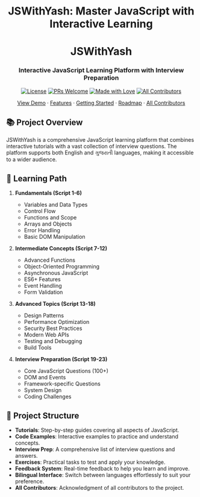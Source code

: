 <div align="center">
  <h1>JSWithYash: Master JavaScript with Interactive Learning</h1>
  
  # JSWithYash
  ### Interactive JavaScript Learning Platform with Interview Preparation

  [![License](https://img.shields.io/badge/license-MIT-blue.svg)](LICENSE)
  [![PRs Welcome](https://img.shields.io/badge/PRs-welcome-brightgreen.svg)](CONTRIBUTING.md)
  [![Made with Love](https://img.shields.io/badge/Made%20with-❤️-red.svg)](https://github.com/yourusername/JSWithYash)
  [![All Contributors](https://img.shields.io/badge/all_contributors-1-orange.svg?style=flat-square)](#contributors-)

  <p align="center">
    <a href="#demo">View Demo</a>
    ·
    <a href="#features">Features</a>
    ·
    <a href="#getting-started">Getting Started</a>
    ·
    <a href="#roadmap">Roadmap</a>
    ·
    <a href="#all-contributors">All Contributors</a>
  </p>
</div>

## 📚 Project Overview

JSWithYash is a comprehensive JavaScript learning platform that combines interactive tutorials with a vast collection of interview questions. The platform supports both English and ગુજરાતી languages, making it accessible to a wider audience.

## 🎯 Learning Path

1. **Fundamentals (Script 1-6)**
   - Variables and Data Types
   - Control Flow
   - Functions and Scope
   - Arrays and Objects
   - Error Handling
   - Basic DOM Manipulation

2. **Intermediate Concepts (Script 7-12)**
   - Advanced Functions
   - Object-Oriented Programming
   - Asynchronous JavaScript
   - ES6+ Features
   - Event Handling
   - Form Validation

3. **Advanced Topics (Script 13-18)**
   - Design Patterns
   - Performance Optimization
   - Security Best Practices
   - Modern Web APIs
   - Testing and Debugging
   - Build Tools

4. **Interview Preparation (Script 19-23)**
   - Core JavaScript Questions (100+)
   - DOM and Events
   - Framework-specific Questions
   - System Design
   - Coding Challenges

## 🚀 Project Structure

- **Tutorials**: Step-by-step guides covering all aspects of JavaScript.
- **Code Examples**: Interactive examples to practice and understand concepts.
- **Interview Prep**: A comprehensive list of interview questions and answers.
- **Exercises**: Practical tasks to test and apply your knowledge.
- **Feedback System**: Real-time feedback to help you learn and improve.
- **Bilingual Interface**: Switch between languages effortlessly to suit your preference.
- **All Contributors**: Acknowledgment of all contributors to the project.